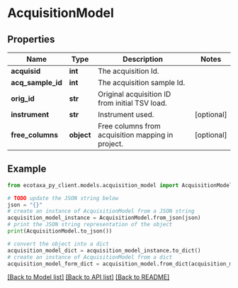 # AcquisitionModel


## Properties

Name | Type | Description | Notes
------------ | ------------- | ------------- | -------------
**acquisid** | **int** | The acquisition Id. | 
**acq_sample_id** | **int** | The acquisition sample Id. | 
**orig_id** | **str** | Original acquisition ID from initial TSV load. | 
**instrument** | **str** | Instrument used. | [optional] 
**free_columns** | **object** | Free columns from acquisition mapping in project. | [optional] 

## Example

```python
from ecotaxa_py_client.models.acquisition_model import AcquisitionModel

# TODO update the JSON string below
json = "{}"
# create an instance of AcquisitionModel from a JSON string
acquisition_model_instance = AcquisitionModel.from_json(json)
# print the JSON string representation of the object
print(AcquisitionModel.to_json())

# convert the object into a dict
acquisition_model_dict = acquisition_model_instance.to_dict()
# create an instance of AcquisitionModel from a dict
acquisition_model_form_dict = acquisition_model.from_dict(acquisition_model_dict)
```
[[Back to Model list]](../README.md#documentation-for-models) [[Back to API list]](../README.md#documentation-for-api-endpoints) [[Back to README]](../README.md)


